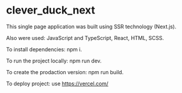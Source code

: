 # clever_duck_next


This single page application was built using SSR technology (Next.js).

Also were used: JavaScript and TypeScript, React, HTML, SCSS.

To install dependencies: npm i.

To run the project locally: npm run dev.

To create the prodaction version: npm run build.

To deploy project: use https://vercel.com/

